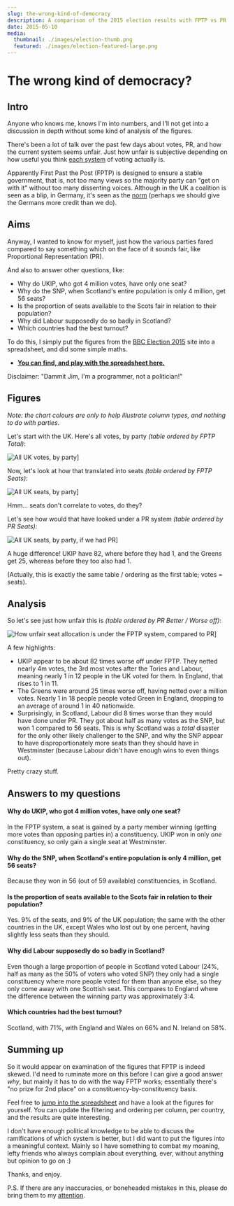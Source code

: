 ```yaml
---
slug: the-wrong-kind-of-democracy
description: A comparison of the 2015 election results with FPTP vs PR
date: 2015-05-10
media:
  thumbnail: ./images/election-thumb.png
  featured: ./images/election-featured-large.png
---
```


# The wrong kind of democracy?

## Intro

Anyone who knows me, knows I'm into numbers, and I'll not get into a discussion in depth without some kind of analysis of the figures.

There's been a lot of talk over the past few days about votes, PR, and how the current system seems unfair. Just how unfair is subjective depending on how useful you think [each system](http://idea.int/esd/glossary.cfm) of voting actually is.

Apparently First Past the Post (FPTP) is designed to ensure a stable government, that is, not too many views so the majority party can "get on with it" without too many dissenting voices. Although in the UK a coalition is seen as a blip, in Germany, it's seen as the [norm](http://theguardian.com/politics/2015/may/05/britain-weird-electoral-system-uk-general-election-europe) (perhaps we should give the Germans more credit than we do).

## Aims

Anyway, I wanted to know for myself, just how the various parties fared compared to say something which on the face of it sounds fair, like Proportional Representation (PR).

And also to answer other questions, like:

- Why do UKIP, who got 4 million votes, have only one seat?
- Why do the SNP, when Scotland's entire population is only 4 million, get 56 seats?
- Is the proportion of seats available to the Scots fair in relation to their population?
- Why did Labour supposedly do so badly in Scotland?
- Which countries had the best turnout?

To do this, I simply put the figures from the [BBC Election 2015](http://bbc.co.uk/news/election/2015/results) site into a spreadsheet, and did some simple maths.

- **[You can find, and play with the spreadsheet here.](https://onedrive.live.com/redir?page=view&resid=65A55583927C4A01!1087&authkey=!ADPjYchPRCGXdK4)**

Disclaimer: "Dammit Jim, I'm a programmer, not a politician!"

## Figures

_Note: the chart colours are only to help illustrate column types, and nothing to do with parties._

Let's start with the UK. Here's all votes, by party _(table ordered by FPTP Total)_:

![All UK votes, by party](./images/uk-votes-crop.png)]

Now, let's look at how that translated into seats _(table ordered by FPTP Seats)_:

![All UK seats, by party](./images/uk-seats-fptp-crop.png)]

 

Hmm... seats don't correlate to votes, do they?

Let's see how would that have looked under a PR system _(table ordered by PR Seats):_

![All UK seats, by party, if we had PR](./images/uk-seats-pr-crop.png)]

A huge difference! UKIP have 82, where before they had 1, and the Greens get 25, whereas before they too also had 1.

(Actually, this is exactly the same table / ordering as the first table; votes = seats).

## Analysis

So let's see just how unfair this is _(table ordered by PR Better / Worse off)_:

![How unfair seat allocation is under the FPTP system, compared to PR](./images/uk-unfairness-crop.png)]

A few highlights:

- UKIP appear to be about 82 times worse off under FPTP. They netted nearly 4m votes, the 3rd most votes after the Tories and Labour, meaning nearly 1 in 12 people in the UK voted for them. In England, that rises to 1 in 11.
- The Greens were around 25 times worse off, having netted over a million votes. Nearly 1 in 18 people people voted Green in England, dropping to an average of around 1 in 40 nationwide.
- Surprisingly, in Scotland, Labour did 8 times worse than they would have done under PR. They got about half as many votes as the SNP, but won 1 compared to 56 seats. This is why Scotland was a _total_ disaster for the only other likely challenger to the SNP, and why the SNP appear to have disproportionately more seats than they should have in Westminster (because Labour didn't have enough wins to even things out).

Pretty crazy stuff.

## Answers to my questions

#### Why do UKIP, who got 4 million votes, have only one seat?

In the FPTP system, a seat is gained by a party member winning (getting more votes than opposing parties in) a constituency. UKIP won in only _one_ constituency, so only gain a single seat at Westminster.

#### Why do the SNP, when Scotland's entire population is only 4 million, get 56 seats?

Because they won in 56 (out of 59 available) constituencies, in Scotland.

#### Is the proportion of seats available to the Scots fair in relation to their population?

Yes. 9% of the seats, and 9% of the UK population; the same with the other countries in the UK, except Wales who lost out by one percent, having slightly less seats than they should.

#### Why did Labour supposedly do so badly in Scotland?

Even though a large proportion of people in Scotland voted Labour (24%, half as many as the 50% of voters who voted SNP) they only had a single constituency where more people voted for them than anyone else, so they only come away with one Scottish seat. This compares to England where the difference between the winning party was approximately 3:4.

#### Which countries had the best turnout?

Scotland, with 71%, with England and Wales on 66% and N. Ireland on 58%.

## Summing up

So it would appear on examination of the figures that FPTP is indeed skewed. I'd need to ruminate more on this before I can give a good answer _why_, but mainly it has to do with the way FPTP works; essentially there's "no prize for 2nd place" on a constituency-by-constituency basis.

Feel free to [jump into the spreadsheet](http://davestewart.co.uk/blog/the-wrong-kind-of-democracy/) and have a look at the figures for yourself. You can update the filtering and ordering per column, per country, and the results are quite interesting.

I don't have enough political knowledge to be able to discuss the ramifications of which system is better, but I did want to put the figures into a meaningful context. Mainly so I have something to combat my moaning, lefty friends who always complain about everything, ever, without anything but opinion to go on :)

Thanks, and enjoy.

P.S. If there are any inaccuracies, or boneheaded mistakes in this, please do bring them to my [attention](http://davestewart.co.uk/contact/).

